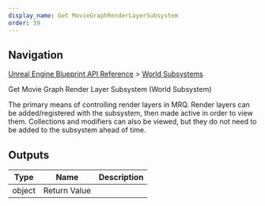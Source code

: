 ```yaml
---
display_name: Get MovieGraphRenderLayerSubsystem
order: 59
---
```

## Navigation

[Unreal Engine Blueprint API Reference](https://dev.epicgames.com/documentation/en-us/unreal-engine/BlueprintAPI) > [World Subsystems](https://dev.epicgames.com/documentation/en-us/unreal-engine/BlueprintAPI/WorldSubsystems)

Get Movie Graph Render Layer Subsystem (World Subsystem)

The primary means of controlling render layers in MRQ. Render layers can be added/registered with the subsystem, then
made active in order to view them. Collections and modifiers can also be viewed, but they do not need to be added to
the subsystem ahead of time.

## Outputs

| Type | Name | Description |
| --- | --- | --- |
| object | Return Value |  |
